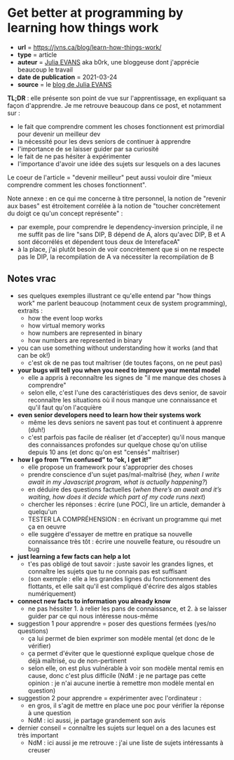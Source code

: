 # Get better at programming by learning how things work

- **url** = https://jvns.ca/blog/learn-how-things-work/
- **type** = article
- **auteur** = [Julia EVANS](https://jvns.ca/about/) aka b0rk, une bloggeuse dont j'apprécie beaucoup le travail
- **date de publication** = 2021-03-24
- **source** = le [blog de Julia EVANS](https://jvns.ca/)


**TL;DR** : elle présente son point de vue sur l'apprentissage, en expliquant sa façon d'apprendre. Je me retrouve beaucoup dans ce post, et notamment sur :
- le fait que comprendre comment les choses fonctionnent est primordial pour devenir un meilleur dev
- la nécessité pour les devs seniors de continuer à apprendre
- l'importance de se laisser guider par sa curiosité
- le fait de ne pas hésiter à expérimenter
- l'importance d'avoir une idée des sujets sur lesquels on a des lacunes

Le coeur de l'article = "devenir meilleur" peut aussi vouloir dire "mieux comprendre comment les choses fonctionnent".

Note annexe : en ce qui me concerne à titre personnel, la notion de "revenir aux bases" est étroitement corrélée à la notion de "toucher concrètement du doigt ce qu'un concept représente" :
- par exemple, pour comprendre le dependency-inversion principle, il ne me suffit pas de lire "sans DIP, B dépend de A, alors qu'avec DIP, B et A sont décorrélés et dépendent tous deux de InterefaceA"
- à la place, j'ai plutôt besoin de voir concrètement que si on ne respecte pas le DIP, la recompilation de A va nécessiter la recompilation de B

## Notes vrac

- ses quelques exemples illustrant ce qu'elle entend par "how things work" me parlent beaucoup (notamment ceux de system programming), extraits :
    + how the event loop works
    + how virtual memory works
    + how numbers are represented in binary
    + how numbers are represented in binary
- you can use something without understanding how it works (and that can be ok!)
    + c'est ok de ne pas tout maîtriser (de toutes façons, on ne peut pas)
- **your bugs will tell you when you need to improve your mental model**
    + elle a appris à reconnaître les signes de "il me manque des choses à comprendre"
    + selon elle, c'est l'une des caractéristiques des devs senior, de savoir reconnaître les situations où il nous manque une connaissance et qu'il faut qu'on l'acquière
- **even senior developers need to learn how their systems work**
    + même les devs seniors ne savent pas tout et continuent à apprenre (duh!)
    + c'est parfois pas facile de réaliser (et d'accepter) qu'il nous manque des connaissances profondes sur quelque chose qu'on utilise depuis 10 ans (et donc qu'on est "censés" maîtriser)
- **how I go from “I’m confused” to “ok, I get it!”**
    + elle propose un framework pour s'approprier des choses
    + prendre conscience d'un sujet pas/mal-maîtrisé (*hey, when I write await in my Javascript program, what is actually happening?*)
    + en déduire des questions factuelles (*when there’s an await and it’s waiting, how does it decide which part of my code runs next*)
    + chercher les réponses : écrire (une POC), lire un article, demander à quelqu'un
    + TESTER LA COMPRÉHENSION : en écrivant un programme qui met ça en oeuvre
    + elle suggère d'essayer de mettre en pratique sa nouvelle connaissance très tôt : écrire une nouvelle feature, ou résoudre un bug
- **just learning a few facts can help a lot**
    + t'es pas obligé de tout savoir : juste savoir les grandes lignes, et connaître les sujets que tu ne connais pas est suffisant
    + (son exemple : elle a les grandes lignes du fonctionnement des flottants, et elle sait qu'il est compliqué d'écrire des algos stables numériquement)
- **connect new facts to information you already know**
    + ne pas héssiter 1. à relier les pans de connaissance, et 2. à se laisser guider par ce qui nous intéresse nous-même
- suggestion 1 pour apprendre = poser des questions fermées (yes/no questions)
    + ça lui permet de bien exprimer son modèle mental (et donc de le vérifier)
    + ça permet d'éviter que le questionné explique quelque chose de déjà maîtrisé, ou de non-pertinent
    + selon elle, on est plus vulnérable à voir son modèle mental remis en cause, donc c'est plus difficile (NdM : je ne partage pas cette opinion : je n'ai aucune inertie à remettre mon modèle mental en question)
- suggestion 2 pour apprendre = expérimenter avec l'ordinateur :
    + en gros, il s'agit de mettre en place une poc pour vérifier la réponse à une question
    + NdM : ici aussi, je partage grandement son avis
- dernier conseil = connaître les sujets sur lequel on a des lacunes est très important
    + NdM : ici aussi je me retrouve : j'ai une liste de sujets intéressants à creuser
